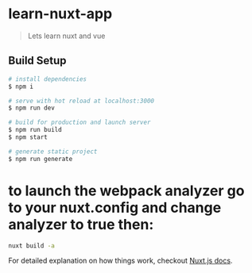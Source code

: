 # learn-nuxt-app

> Lets learn nuxt and vue

## Build Setup

```bash
# install dependencies
$ npm i

# serve with hot reload at localhost:3000
$ npm run dev

# build for production and launch server
$ npm run build
$ npm start

# generate static project
$ npm run generate
```

# to launch the webpack analyzer go to your nuxt.config and change analyzer to true then:

```bash
nuxt build -a
```

For detailed explanation on how things work, checkout [Nuxt.js docs](https://nuxtjs.org).
